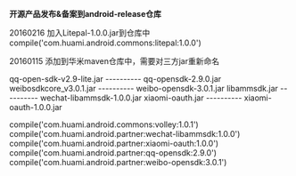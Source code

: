 **开源产品发布&备案到android-release仓库**

20160216
加入Litepal-1.0.0.jar到仓库中
compile('com.huami.android.commons:litepal:1.0.0')

20160115
添加到华米maven仓库中，需要对三方jar重新命名

qq-open-sdk-v2.9-lite.jar	----------   qq-opensdk-2.9.0.jar
weibosdkcore_v3.0.1.jar         ----------   weibo-opensdk-3.0.1.jar
libammsdk.jar			----------   wechat-libammsdk-1.0.0.jar
xiaomi-oauth.jar                ----------   xiaomi-oauth-1.0.0.jar

compile('com.huami.android.commons:volley:1.0.1')
compile('com.huami.android.partner:wechat-libammsdk:1.0.0')
compile('com.huami.android.partner:xiaomi-oauth:1.0.0')
compile('com.huami.android.partner:qq-opensdk:2.9.0')
compile('com.huami.android.partner:weibo-opensdk:3.0.1')
